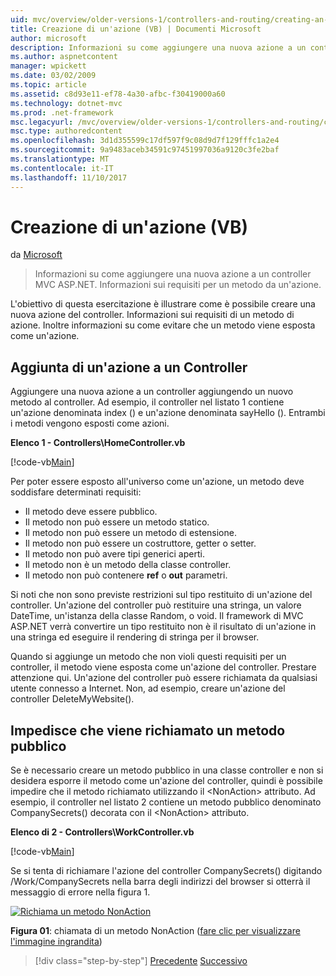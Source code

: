 ```yaml
---
uid: mvc/overview/older-versions-1/controllers-and-routing/creating-an-action-vb
title: Creazione di un'azione (VB) | Documenti Microsoft
author: microsoft
description: Informazioni su come aggiungere una nuova azione a un controller MVC ASP.NET. Informazioni sui requisiti per un metodo da un'azione.
ms.author: aspnetcontent
manager: wpickett
ms.date: 03/02/2009
ms.topic: article
ms.assetid: c8d93e11-ef78-4a30-afbc-f30419000a60
ms.technology: dotnet-mvc
ms.prod: .net-framework
msc.legacyurl: /mvc/overview/older-versions-1/controllers-and-routing/creating-an-action-vb
msc.type: authoredcontent
ms.openlocfilehash: 3d1d355599c17df597f9c08d9d7f129fffc1a2e4
ms.sourcegitcommit: 9a9483aceb34591c97451997036a9120c3fe2baf
ms.translationtype: MT
ms.contentlocale: it-IT
ms.lasthandoff: 11/10/2017
---
```

<a name="creating-an-action-vb"></a>Creazione di un'azione (VB)
====================
da [Microsoft](https://github.com/microsoft)

> Informazioni su come aggiungere una nuova azione a un controller MVC ASP.NET. Informazioni sui requisiti per un metodo da un'azione.


L'obiettivo di questa esercitazione è illustrare come è possibile creare una nuova azione del controller. Informazioni sui requisiti di un metodo di azione. Inoltre informazioni su come evitare che un metodo viene esposta come un'azione.

## <a name="adding-an-action-to-a-controller"></a>Aggiunta di un'azione a un Controller

Aggiungere una nuova azione a un controller aggiungendo un nuovo metodo al controller. Ad esempio, il controller nel listato 1 contiene un'azione denominata index () e un'azione denominata sayHello (). Entrambi i metodi vengono esposti come azioni.

**Elenco 1 - Controllers\HomeController.vb**

[!code-vb[Main](creating-an-action-vb/samples/sample1.vb)]

Per poter essere esposto all'universo come un'azione, un metodo deve soddisfare determinati requisiti:

- Il metodo deve essere pubblico.
- Il metodo non può essere un metodo statico.
- Il metodo non può essere un metodo di estensione.
- Il metodo non può essere un costruttore, getter o setter.
- Il metodo non può avere tipi generici aperti.
- Il metodo non è un metodo della classe controller.
- Il metodo non può contenere **ref** o **out** parametri.

Si noti che non sono previste restrizioni sul tipo restituito di un'azione del controller. Un'azione del controller può restituire una stringa, un valore DateTime, un'istanza della classe Random, o void. Il framework di MVC ASP.NET verrà convertire un tipo restituito non è il risultato di un'azione in una stringa ed eseguire il rendering di stringa per il browser.

Quando si aggiunge un metodo che non violi questi requisiti per un controller, il metodo viene esposta come un'azione del controller. Prestare attenzione qui. Un'azione del controller può essere richiamata da qualsiasi utente connesso a Internet. Non, ad esempio, creare un'azione del controller DeleteMyWebsite().

## <a name="preventing-a-public-method-from-being-invoked"></a>Impedisce che viene richiamato un metodo pubblico

Se è necessario creare un metodo pubblico in una classe controller e non si desidera esporre il metodo come un'azione del controller, quindi è possibile impedire che il metodo richiamato utilizzando il &lt;NonAction&gt; attributo. Ad esempio, il controller nel listato 2 contiene un metodo pubblico denominato CompanySecrets() decorata con il &lt;NonAction&gt; attributo.

**Elenco di 2 - Controllers\WorkController.vb**

[!code-vb[Main](creating-an-action-vb/samples/sample2.vb)]

Se si tenta di richiamare l'azione del controller CompanySecrets() digitando /Work/CompanySecrets nella barra degli indirizzi del browser si otterrà il messaggio di errore nella figura 1.


[![Richiama un metodo NonAction](creating-an-action-vb/_static/image1.jpg)](creating-an-action-vb/_static/image1.png)

**Figura 01**: chiamata di un metodo NonAction ([fare clic per visualizzare l'immagine ingrandita](creating-an-action-vb/_static/image2.png))

>[!div class="step-by-step"]
[Precedente](creating-a-controller-vb.md)
[Successivo](aspnet-mvc-controllers-overview-cs.md)
